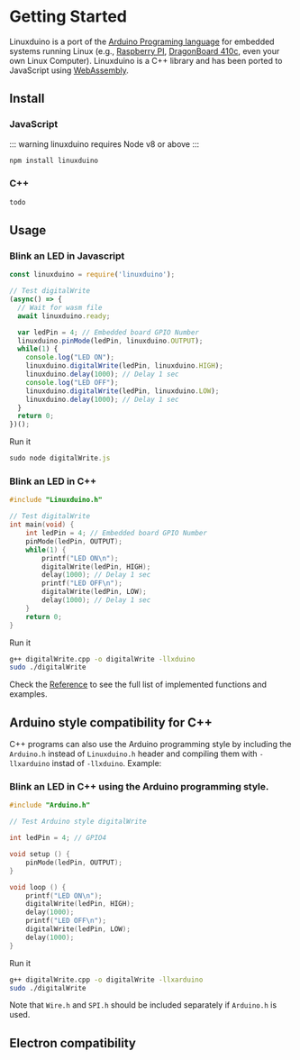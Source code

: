 # Getting Started 

Linuxduino is a port of the [Arduino Programing language](https://www.arduino.cc/reference/en/) for embedded systems running Linux (e.g., [Raspberry PI](https://www.raspberrypi.org/), [DragonBoard 410c](https://www.96boards.org/product/dragonboard410c/), even your own Linux Computer). Linuxduino is a C++ library and has been ported to JavaScript using [WebAssembly](https://webassembly.org/). 

## Install 

### JavaScript
::: warning
linuxduino requires Node v8 or above
:::
```sh
npm install linuxduino
```

### C++
```sh
todo
```

## Usage 

### Blink an LED in Javascript 
```js
const linuxduino = require('linuxduino');

// Test digitalWrite
(async() => {
  // Wait for wasm file
  await linuxduino.ready;

  var ledPin = 4; // Embedded board GPIO Number
  linuxduino.pinMode(ledPin, linuxduino.OUTPUT);
  while(1) {
    console.log("LED ON");
    linuxduino.digitalWrite(ledPin, linuxduino.HIGH);
    linuxduino.delay(1000); // Delay 1 sec
    console.log("LED OFF");
    linuxduino.digitalWrite(ledPin, linuxduino.LOW);
    linuxduino.delay(1000); // Delay 1 sec
  }
  return 0;
})();
```

Run it
```js
sudo node digitalWrite.js
```

### Blink an LED in C++ 
```cpp
#include "Linuxduino.h"

// Test digitalWrite
int main(void) {
    int ledPin = 4; // Embedded board GPIO Number
    pinMode(ledPin, OUTPUT);
    while(1) {
        printf("LED ON\n");
        digitalWrite(ledPin, HIGH);
        delay(1000); // Delay 1 sec
        printf("LED OFF\n");
        digitalWrite(ledPin, LOW);
        delay(1000); // Delay 1 sec
    }
    return 0;
}
```

Run it
```sh
g++ digitalWrite.cpp -o digitalWrite -llxduino
sudo ./digitalWrite
```

Check the [Reference](/reference/) to see the full list of implemented functions and examples. 

## Arduino style compatibility for C++

C++ programs can also use the Arduino programming style by including the 
```Arduino.h``` instead of ```Linuxduino.h``` header and compiling them 
with ```-llxarduino``` instad of ```-llxduino```. Example:

### Blink an LED in C++ using the Arduino programming style.
```cpp
#include "Arduino.h"

// Test Arduino style digitalWrite

int ledPin = 4; // GPIO4

void setup () {
    pinMode(ledPin, OUTPUT);
}

void loop () {
    printf("LED ON\n");
    digitalWrite(ledPin, HIGH);
    delay(1000);
    printf("LED OFF\n");
    digitalWrite(ledPin, LOW);
    delay(1000);
}
```

Run it
```sh
g++ digitalWrite.cpp -o digitalWrite -llxarduino
sudo ./digitalWrite
```

Note that ```Wire.h``` and ```SPI.h``` should be included separately if ```Arduino.h``` is used. 


## Electron compatibility

